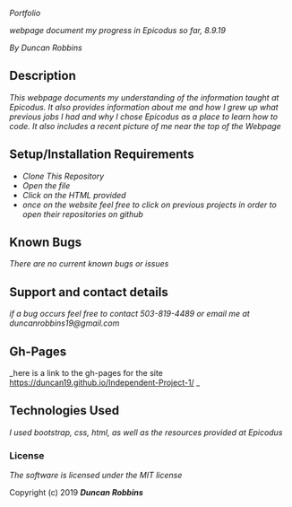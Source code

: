 _Portfolio_

_webpage document my progress in Epicodus so far, 8.9.19_

_By Duncan Robbins_

## Description

_This webpage documents my understanding of the information taught at Epicodus. It also provides information about me and how I grew up what previous jobs I had and why I chose Epicodus as a place to learn how to code. It also includes a recent picture of me near the top of the Webpage_

## Setup/Installation Requirements

* _Clone This Repository_
* _Open the file_
* _Click on the HTML provided_
* _once on the website feel free to click on previous projects in order to open their repositories on github_

## Known Bugs

_There are no current known bugs or issues_

## Support and contact details

_if a bug occurs feel free to contact 503-819-4489 or email me at duncanrobbins19@gmail.com_

## Gh-Pages
_here is a link to the gh-pages for the site https://duncan19.github.io/Independent-Project-1/ _

## Technologies Used

_I used bootstrap, css, html, as well as the resources provided at Epicodus_

### License

*The software is licensed under the MIT license*

Copyright (c) 2019 **_Duncan Robbins_**

